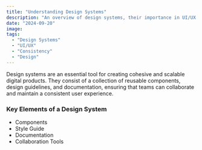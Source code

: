 ```yaml
---
title: "Understanding Design Systems"
description: "An overview of design systems, their importance in UI/UX design, and how they help maintain consistency in digital products."
date: "2024-09-20"
image:
tags:
  - "Design Systems"
  - "UI/UX"
  - "Consistency"
  - "Design"
---
```


Design systems are an essential tool for creating cohesive and scalable digital products. They consist of a collection of reusable components, design guidelines, and documentation, ensuring that teams can collaborate and maintain a consistent user experience.

### Key Elements of a Design System

- Components
- Style Guide
- Documentation
- Collaboration Tools
